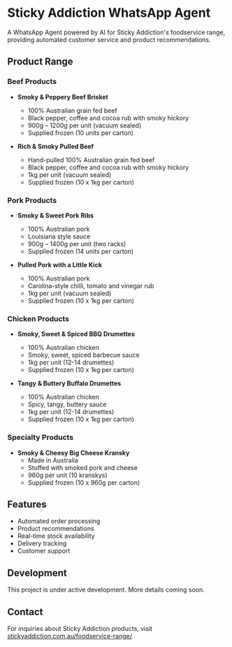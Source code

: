 # Sticky Addiction WhatsApp Agent

A WhatsApp Agent powered by AI for Sticky Addiction's foodservice range, providing automated customer service and product recommendations.

## Product Range

### Beef Products
- **Smoky & Peppery Beef Brisket**
  - 100% Australian grain fed beef
  - Black pepper, coffee and cocoa rub with smoky hickory
  - 900g – 1200g per unit (vacuum sealed)
  - Supplied frozen (10 units per carton)

- **Rich & Smoky Pulled Beef**
  - Hand-pulled 100% Australian grain fed beef
  - Black pepper, coffee and cocoa rub with smoky hickory
  - 1kg per unit (vacuum sealed)
  - Supplied frozen (10 x 1kg per carton)

### Pork Products
- **Smoky & Sweet Pork Ribs**
  - 100% Australian pork
  - Louisiana style sauce
  - 900g – 1400g per unit (two racks)
  - Supplied frozen (14 units per carton)

- **Pulled Pork with a Little Kick**
  - 100% Australian pork
  - Carolina-style chilli, tomato and vinegar rub
  - 1kg per unit (vacuum sealed)
  - Supplied frozen (10 x 1kg per carton)

### Chicken Products
- **Smoky, Sweet & Spiced BBQ Drumettes**
  - 100% Australian chicken
  - Smoky, sweet, spiced barbecue sauce
  - 1kg per unit (12-14 drumettes)
  - Supplied frozen (10 x 1kg per carton)

- **Tangy & Buttery Buffalo Drumettes**
  - 100% Australian chicken
  - Spicy, tangy, buttery sauce
  - 1kg per unit (12-14 drumettes)
  - Supplied frozen (10 x 1kg per carton)

### Specialty Products
- **Smoky & Cheesy Big Cheese Kransky**
  - Made in Australia
  - Stuffed with smoked pork and cheese
  - 960g per unit (10 kranskys)
  - Supplied frozen (10 x 960g per carton)

## Features
- Automated order processing
- Product recommendations
- Real-time stock availability
- Delivery tracking
- Customer support

## Development
This project is under active development. More details coming soon.

## Contact
For inquiries about Sticky Addiction products, visit [stickyaddiction.com.au/foodservice-range/](https://stickyaddiction.com.au/foodservice-range/)